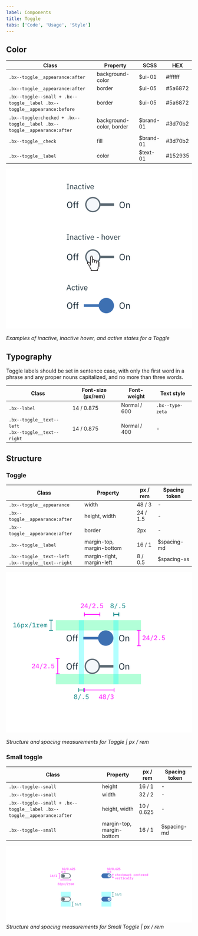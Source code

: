 ```yaml
---
label: Components
title: Toggle
tabs: ['Code', 'Usage', 'Style']
---
```


## Color

| Class                                                                    | Property                 | SCSS      | HEX     |
| ------------------------------------------------------------------------ | ------------------------ | --------- | ------- |
| `.bx--toggle__appearance:after`                                          | background-color         | $ui-01    | #ffffff |
| `.bx--toggle__appearance:after`                                          | border                   | $ui-05    | #5a6872 |
| `.bx--toggle--small + .bx--toggle__label .bx--toggle__appearance:before` | border                   | $ui-05    | #5a6872 |
| `.bx--toggle:checked + .bx--toggle__label .bx--toggle__appearance:after` | background-color, border | $brand-01 | #3d70b2 |
| `.bx--toggle__check`                                                     | fill                     | $brand-01 | #3d70b2 |
| `.bx--toggle__label`                                                     | color                    | $text-01  | #152935 |

<div class="image-component">
    <img src="images/toggle-style-1.png" alt="Inactive, inactive hover, and active states for a Toggle" />
</div>

_Examples of inactive, inactive hover, and active states for a Toggle_

## Typography

Toggle labels should be set in sentence case, with only the first word in a phrase and any proper nouns capitalized, and no more than three words.

| Class                                                      | Font-size (px/rem) | Font-weight  | Text style       |
| ---------------------------------------------------------- | ------------------ | ------------ | ---------------- |
| `.bx--label`                                               | 14 / 0.875         | Normal / 600 | `.bx--type-zeta` |
| `.bx--toggle__text--left` </br> `.bx--toggle__text--right` | 14 / 0.875         | Normal / 400 | -                |

## Structure

### Toggle

| Class                                                      | Property                  | px / rem | Spacing token |
| ---------------------------------------------------------- | ------------------------- | -------- | ------------- |
| `.bx--toggle__appearance`                                  | width                     | 48 / 3   | -             |
| `.bx--toggle__appearance:after`                            | height, width             | 24 / 1.5 | -             |
| `.bx--toggle__appearance:after`                            | border                    | 2px      | -             |
| `.bx--toggle__label`                                       | margin-top, margin-bottom | 16 / 1   | $spacing-md   |
| `.bx--toggle__text--left` </br> `.bx--toggle__text--right` | margin-right, margin-left | 8 / 0.5  | $spacing-xs   |

<div class="image-component">
    <img src="images/toggle-style-2.png" alt="Structure and spacing measurements for toggle" />
</div>

_Structure and spacing measurements for Toggle | px / rem_

### Small toggle

| Class                                                                   | Property                  | px / rem   | Spacing token |
| ----------------------------------------------------------------------- | ------------------------- | ---------- | ------------- |
| `.bx--toggle--small`                                                    | height                    | 16 / 1     | -             |
| `.bx--toggle--small`                                                    | width                     | 32 / 2     | -             |
| `.bx--toggle--small + .bx--toggle__label .bx--toggle__appearance:after` | height, width             | 10 / 0.625 | -             |
| `.bx--toggle--small`                                                    | margin-top, margin-bottom | 16 / 1     | $spacing-md   |

![Structure and spacing measurements for small toggle](images/toggle-style-3.png)
_Structure and spacing measurements for Small Toggle | px / rem_
